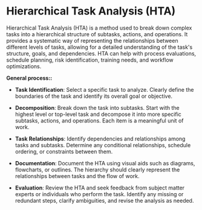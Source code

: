 # Hierarchical Task Analysis (HTA)

Hierarchical Task Analysis (HTA) is a method used to break down complex tasks into a hierarchical structure of subtasks, actions, and operations. It provides a systematic way of representing the relationships between different levels of tasks, allowing for a detailed understanding of the task's structure, goals, and dependencies. HTA can help with process evaluations, schedule planning, risk identification, training needs, and workflow optimizations.

**General process::**

* **Task Identification**: Select a specific task to analyze. Clearly define the boundaries of the task and identify its overall goal or objective.

* **Decomposition**: Break down the task into subtasks. Start with the highest level or top-level task and decompose it into more specific subtasks, actions, and operations. Each item is a meaningful unit of work.

* **Task Relationships**: Identify dependencies and relationships among tasks and subtasks. Determine any conditional relationships, schedule ordering, or constraints between them.

* **Documentation**: Document the HTA using visual aids such as diagrams, flowcharts, or outlines. The hierarchy should clearly represent the relationships between tasks and the flow of work.

* **Evaluation**: Review the HTA and seek feedback from subject matter experts or individuals who perform the task. Identify any missing or redundant steps, clarify ambiguities, and revise the analysis as needed.
